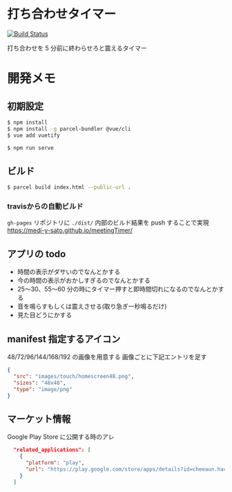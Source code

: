 # 打ち合わせタイマー

[![Build Status](https://travis-ci.org/medi-y-sato/meetingTimer.svg?branch=master)](https://travis-ci.org/medi-y-sato/meetingTimer)

打ち合わせを 5 分前に終わらせろと震えるタイマー

# 開発メモ

## 初期設定

```sh
$ npm install
$ npm install -g parcel-bundler @vue/cli
$ vue add vuetify
```

```sh
$ npm run serve
```

## ビルド

```sh
$ parcel build index.html --public-url .
```

### travisからの自動ビルド

`gh-pages` リポジトリに `./dist/` 内部のビルド結果を push することで実現
https://medi-y-sato.github.io/meetingTimer/

## アプリの todo

- 時間の表示がダサいのでなんとかする
- 今の時間の表示がおかしすぎるのでなんとかする
- 25〜30、55〜60 分の時にタイマー押すと即時間切れになるのでなんとかする
- 音を鳴らすもしくは震えさせる(取り急ぎ一秒鳴るだけ)
- 見た目どうにかする

## manifest 指定するアイコン

48/72/96/144/168/192 の画像を用意する
画像ごとに下記エントリを足す

```json
{
  "src": "images/touch/homescreen48.png",
  "sizes": "48x48",
  "type": "image/png"
}
```

## マーケット情報

Google Play Store に公開する時のアレ

```json
  "related_applications": [
    {
      "platform": "play",
      "url": "https://play.google.com/store/apps/details?id=cheeaun.hackerweb"
    }
  ]
```
